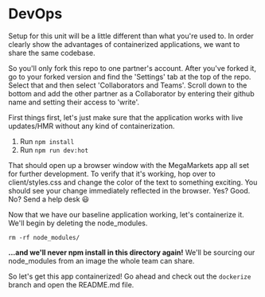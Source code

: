 # DevOps

Setup for this unit will be a little different than what you're used to.  In order clearly show the advantages of containerized applications, we want to share the same codebase.  

So you'll only fork this repo to one partner's account.  After you've forked it, go to your forked version and find the 'Settings' tab at the top of the repo.  Select that and then select 'Collaborators and Teams'. Scroll down to the bottom and add the other partner as a Collaborator by entering their github name and setting their access to 'write'.  

First things first, let's just make sure that the application works with live updates/HMR without any kind of containerization.

1. Run ```npm install```
1. Run ```npm run dev:hot```

That should open up a browser window with the MegaMarkets app all set for further development.  To verify that it's working, hop over to client/styles.css and change the color of the text to something exciting.  You should see your change immediately reflected in the browser.  Yes?  Good.  No?  Send a help desk :smiley:

Now that we have our baseline application working, let's containerize it.  We'll begin by deleting the node_modules.

```rm -rf node_modules/```

**...and we'll never npm install in this directory again!** We'll be sourcing our node_modules from an image the whole team can share.

So let's get this app containerized!  Go ahead and check out the ```dockerize``` branch and open the README.md file.